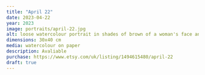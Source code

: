 ```yaml
---
title: "April 22"
date: 2023-04-22
year: 2023
image: portraits/april-22.jpg
alt: loose watercolour portrait in shades of brown of a woman's face and shoulder, nearly crawling out of the frame, with strong lighting coming from the left
dimensions: 30x40 cm
media: watercolour on paper
description: Avaliable
purchase: https://www.etsy.com/uk/listing/1494615480/april-22
draft: true
---
```

